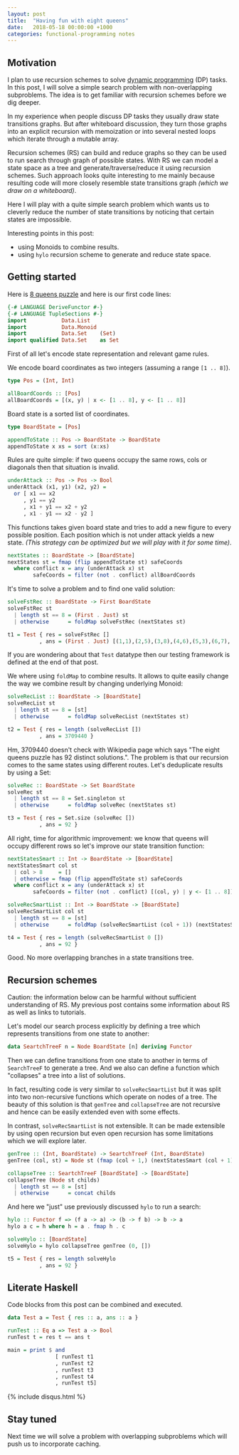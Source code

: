 ```yaml
---
layout: post
title:  "Having fun with eight queens"
date:   2018-05-18 00:00:00 +1000
categories: functional-programming notes
---
```


## Motivation

I plan to use recursion schemes to solve [dynamic
programming](https://en.wikipedia.org/wiki/Dynamic_programming) (DP) tasks. In
this post, I will solve a simple search problem with non-overlapping
subproblems. The idea is to get familiar with recursion schemes before we dig
deeper.

In my experience when people discuss DP tasks they usually draw state
transitions graphs. But after whiteboard discussion, they turn those graphs into
an explicit recursion with memoization or into several nested loops which
iterate through a mutable array.

Recursion schemes (RS) can build and reduce graphs so they can be used to run
search through graph of possible states. With RS we can model a state space as a
tree and generate/traverse/reduce it using recursion schemes. Such approach
looks quite interesting to me mainly because resulting code will more closely
resemble state transitions graph *(which we draw on a whiteboard)*.

Here I will play with a quite simple search problem which wants us to cleverly
reduce the number of state transitions by noticing that certain states are
impossible.

Interesting points in this post:
* using Monoids to combine results.
* using `hylo` recursion scheme to generate and reduce state space.

## Getting started

Here is [8 queens puzzle](https://en.wikipedia.org/wiki/Eight_queens_puzzle) and
here is our first code lines:

```haskell
{-# LANGUAGE DeriveFunctor #-}
{-# LANGUAGE TupleSections #-}
import           Data.List
import           Data.Monoid
import           Data.Set    (Set)
import qualified Data.Set    as Set
```

First of all let's encode state representation and relevant game rules.

We encode board coordinates as two integers (assuming a range `[1 .. 8]`).
```haskell
type Pos = (Int, Int)

allBoardCoords :: [Pos]
allBoardCoords = [(x, y) | x <- [1 .. 8], y <- [1 .. 8]]
```

Board state is a sorted list of coordinates.
```haskell
type BoardState = [Pos]

appendToState :: Pos -> BoardState -> BoardState
appendToState x xs = sort (x:xs)
```

Rules are quite simple: if two queens occupy the same rows, cols or diagonals then
that situation is invalid.

```haskell
underAttack :: Pos -> Pos -> Bool
underAttack (x1, y1) (x2, y2) =
  or [ x1 == x2
     , y1 == y2
     , x1 + y1 == x2 + y2
     , x1 - y1 == x2 - y2 ]
```

This functions takes given board state and tries to add a new figure to every
possible position. Each position which is not under attack yields a new state.
*(This strategy can be optimized but we will play with it for some time)*.

```haskell
nextStates :: BoardState -> [BoardState]
nextStates st = fmap (flip appendToState st) safeCoords
  where conflict x = any (underAttack x) st
        safeCoords = filter (not . conflict) allBoardCoords
```

It's time to solve a problem and to find one valid solution:

```haskell
solveFstRec :: BoardState -> First BoardState
solveFstRec st
  | length st == 8 = (First . Just) st
  | otherwise      = foldMap solveFstRec (nextStates st)

t1 = Test { res = solveFstRec []
          , ans = (First . Just) [(1,1),(2,5),(3,8),(4,6),(5,3),(6,7),(7,2),(8,4)] }
```

If you are wondering about that `Test` datatype then our testing framework is
defined at the end of that post.

We where using `foldMap` to combine results. It allows to quite easily change the
way we combine result by changing underlying Monoid:

```haskell
solveRecList :: BoardState -> [BoardState]
solveRecList st
  | length st == 8 = [st]
  | otherwise      = foldMap solveRecList (nextStates st)

t2 = Test { res = length (solveRecList [])
          , ans = 3709440 }
```

Hm, 3709440 doesn't check with Wikipedia page which says "The eight queens
puzzle has 92 distinct solutions.". The problem is that our recursion comes to
the same states using different routes. Let's deduplicate results by using a
Set:

```haskell
solveRec :: BoardState -> Set BoardState
solveRec st
  | length st == 8 = Set.singleton st
  | otherwise      = foldMap solveRec (nextStates st)

t3 = Test { res = Set.size (solveRec [])
          , ans = 92 }
```

All right, time for algorithmic improvement: we know that queens will occupy
different rows so let's improve our state transition function:

```haskell
nextStatesSmart :: Int -> BoardState -> [BoardState]
nextStatesSmart col st
  | col > 8     = []
  | otherwise = fmap (flip appendToState st) safeCoords
  where conflict x = any (underAttack x) st
        safeCoords = filter (not . conflict) [(col, y) | y <- [1 .. 8]]

solveRecSmartList :: Int -> BoardState -> [BoardState]
solveRecSmartList col st
  | length st == 8 = [st]
  | otherwise      = foldMap (solveRecSmartList (col + 1)) (nextStatesSmart col st)

t4 = Test { res = length (solveRecSmartList 0 [])
          , ans = 92 }
```
Good. No more overlapping branches in a state transitions tree.

## Recursion schemes

Caution: the information below can be harmful without sufficient understanding
of RS. My previous post contains some information about RS as well as links to
tutorials.

Let's model our search process explicitly by defining a tree which represents
transitions from one state to another:

```haskell
data SeartchTreeF n = Node BoardState [n] deriving Functor
```

Then we can define transitions from one state to another in terms of
`SearchTreeF` to generate a tree. And we also can define a function which
"collapses" a tree into a list of solutions.

In fact, resulting code is very similar to `solveRecSmartList` but it was split into
two non-recursive functions which operate on nodes of a tree. The beauty of this
solution is that `genTree` and `collapseTree` are not recursive and hence can be
easily extended even with some effects.

In contrast, `solveRecSmartList` is not extensible. It can be made extensible by
using open recursion but even open recursion has some limitations which we will
explore later.

```haskell
genTree :: (Int, BoardState) -> SeartchTreeF (Int, BoardState)
genTree (col, st) = Node st (fmap (col + 1,) (nextStatesSmart (col + 1) st))

collapseTree :: SeartchTreeF [BoardState] -> [BoardState]
collapseTree (Node st childs)
  | length st == 8 = [st]
  | otherwise      = concat childs
```

And here we "just" use previously discussed `hylo` to run a search:

```haskell
hylo :: Functor f => (f a -> a) -> (b -> f b) -> b -> a
hylo a c = h where h = a . fmap h . c

solveHylo :: [BoardState]
solveHylo = hylo collapseTree genTree (0, [])

t5 = Test { res = length solveHylo
          , ans = 92 }
```

## Literate Haskell

Code blocks from this post can be combined and executed.

```haskell
data Test a = Test { res :: a, ans :: a }

runTest :: Eq a => Test a -> Bool
runTest t = res t == ans t

main = print $ and
               [ runTest t1
               , runTest t2
               , runTest t3
               , runTest t4
               , runTest t5]
```

{% include disqus.html %}

## Stay tuned

Next time we will solve a problem with overlapping subproblems which will push
us to incorporate caching.
